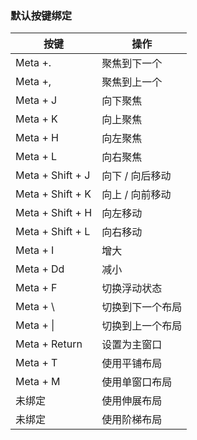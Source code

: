 ### 默认按键绑定

  

| 按键               | 操作        |
| ---------------- | --------- |
| Meta +.          | 聚焦到下一个    |
| Meta +,          | 聚焦到上一个    |
| Meta + J         | 向下聚焦      |
| Meta + K         | 向上聚焦      |
| Meta + H         | 向左聚焦      |
| Meta + L         | 向右聚焦      |
| Meta + Shift + J | 向下 / 向后移动 |
| Meta + Shift + K | 向上 / 向前移动 |
| Meta + Shift + H | 向左移动      |
| Meta + Shift + L | 向右移动      |
| Meta + I         | 增大        |
| Meta + Dd        | 减小        |
| Meta + F         | 切换浮动状态    |
| Meta + \         | 切换到下一个布局  |
| Meta + \|        | 切换到上一个布局  |
| Meta + Return    | 设置为主窗口    |
| Meta + T         | 使用平铺布局    |
| Meta + M         | 使用单窗口布局   |
| 未绑定              | 使用伸展布局    |
| 未绑定              | 使用阶梯布局    |
